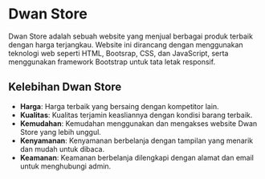 # Dwan Store

Dwan Store adalah sebuah website yang menjual berbagai produk terbaik dengan harga terjangkau. Website ini dirancang dengan menggunakan teknologi web seperti HTML, Bootsrap, CSS, dan JavaScript, serta menggunakan framework Bootstrap untuk tata letak responsif.

## Kelebihan Dwan Store

- **Harga**: Harga terbaik yang bersaing dengan kompetitor lain.
- **Kualitas**: Kualitas terjamin keasliannya dengan kondisi barang terbaik.
- **Kemudahan**: Kemudahan menggunakan dan mengakses website Dwan Store yang lebih unggul.
- **Kenyamanan**: Kenyamanan berbelanja dengan tampilan yang menarik dan mudah untuk dibaca.
- **Keamanan**: Keamanan berbelanja dilengkapi dengan alamat dan email untuk menghubungi admin.
